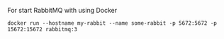 For start RabbitMQ with using Docker

``
 docker run --hostname my-rabbit --name some-rabbit -p 5672:5672 -p 15672:15672 rabbitmq:3
``